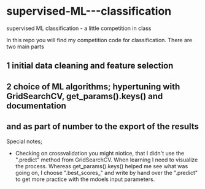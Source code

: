 # supervised-ML---classification
supervised ML classification - a little competition in class

In this repo you will find my competition code for classification. There are two main parts
## 1 initial data cleaning and feature selection
## 2 choice of ML algorithms; hypertuning with GridSearchCV, get_params().keys() and documentation
## and as part of number to the export of the results


Special notes;
- Checking on crossvalidation you might niotice, that I didn't use the ".predict" method from GridSearchCV.
When learning I need to visualize the process. Whereas get_params().keys() helped me see what was going on, I choose 
".best_scores_" and write by hand over the ".predict" to get more practice with the mdoels input parameters. 

